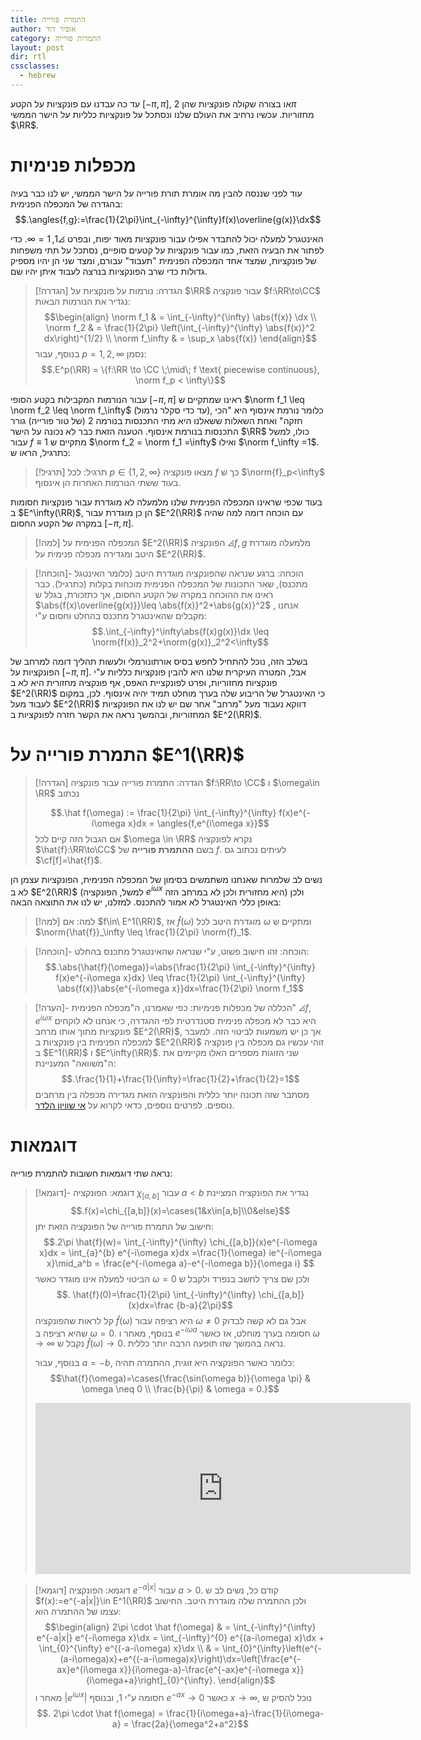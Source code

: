 ```yaml
---
title: התמרת פורייה
author: אופיר דוד
category: התמרות פורייה
layout: post
dir: rtl
cssclasses:
  - hebrew
---
```

עד כה עבדנו עם פונקציות על הקטע $[-\pi, \pi]$, או בצורה שקולה פונקציות שהן $2\pi$ מחזוריות. עכשיו נרחיב את העולם שלנו ונסתכל על פונקציות כלליות על הישר הממשי $\RR$.

# מכפלות פנימיות

עוד לפני שננסה להבין מה אומרת תורת פורייה על הישר הממשי, יש לנו כבר בעיה בהגדרה של המכפלה הפנימית:
$$.\angles{f,g}:=\frac{1}{2\pi}\int_{-\infty}^{\infty}f(x)\overline{g(x)}\dx$$

האינטגרל למעלה יכול להתבדר אפילו עבור פונקציות מאוד יפות, ובפרט $\angles{1,1}=\infty$. כדי לפתור את הבעיה הזאת, כמו עבור פונקציות על קטעים סופיים, נסתכל על תתי משפחות של פונקציות, שמצד אחד המכפלה הפנימית "תעבוד" עבורם, ומצד שני הן יהיו מספיק גדולות כדי שרב הפונקציות בנרצה לעבוד איתן יהיו שם.

> [!הגדרה] הגדרה: נורמות על פונקציות על $\RR$
> עבור פונקציה $f:\RR\to\CC$ נגדיר את הנורמות הבאות:
> $$\begin{align} \norm f_1 & = \int_{-\infty}^{\infty} \abs{f(x)} \dx \\ \norm f_2 & = \frac{1}{2\pi} \left(\int_{-\infty}^{\infty} \abs{f(x)}^2  dx\right)^{1/2} \\ \norm f_\infty & = \sup_x \abs{f(x)} \end{align}$$
> בנוסף, עבור $p=1,2,\infty$ נסמן:
> $$.E^p(\RR) = \{f:\RR \to \CC \;\mid\; f \text{ piecewise continuous}, \norm f_p < \infty\}$$

עבור הנורמות המקבילות בקטע הסופי $[-\pi,\pi]$ ראינו שמתקיים ש  $\norm f_1 \leq \norm f_2 \leq \norm f_\infty$  (עד כדי סקלר נרמול), כלומר נורמת אינסוף היא "הכי חזקה" ואחת השאלות ששאלנו היא מתי התכנסות בנורמה 2 (של טור פורייה) גורר התכנסות בנורמת אינסוף. הטענה הזאת כבר לא נכונה על הישר $\RR$ כולו, למשל עבור $f\equiv 1$ מתקיים ש $\norm f_2 = \norm f_1 =\infty$  ואילו $\norm f_\infty =1$. כתרגיל, הראו ש:

> [!תרגיל] תרגיל:
> לכל $p\in\{1,2,\infty\}$ מצאו פונקציה $f$ כך ש $\norm{f}_p<\infty$ בעוד ששתי הנורמות האחרות הן אינסוף.

בעוד שכפי שראינו המכפלה הפנימית שלנו מלמעלה לא מוגדרת עבור פונקציות חסומות ב $E^\infty(\RR)$, הן כן מוגדרת עבור $E^2(\RR)$ עם הוכחה דומה למה שהיה במקרה של הקטע החסום $[-\pi,\pi]$.

> [!למה] המכפלה הפנימית על $E^2(\RR)$
> הפונקציה $\angles{f,g}$ מלמעלה מוגדרת היטב ומגדירה מכפלה פנימית על $E^2(\RR)$.

> [!הוכחה]- הוכחה:
> ברגע שנראה שהפונקציה מוגדרת היטב (כלומר האינטגל מתכנס), שאר התכונות של המכפלה הפנימית מוכחות בקלות (כתרגיל). כבר ראינו את ההוכחה במקרה של הקטע החסום, אך כתזכורת, בגלל ש $\abs{f(x)\overline{g(x)}}\leq \abs{f(x)}^2+\abs{g(x)}^2$ , אנחנו מקבלים שהאינטגרל מתכנס בהחלט וחסום ע"י:
> $$.\int_{-\infty}^\infty\abs{f(x)g(x)}\dx \leq \norm{f(x)}_2^2+\norm{g(x)}_2^2<\infty$$

בשלב הזה, נוכל להתחיל לחפש בסיס אורתונורמלי ולעשות תהליך דומה למרחב של הפונקציות על $[-\pi,\pi]$. אבל, המטרה העיקרית שלנו היא להבין פונקציות כלליות ע"י פונקציות מחזוריות, ופרט לפונקציית האפס, אף פונקציה מחזורית היא לא ב $E^2(\RR)$ כי האינטגרל של הריבוע שלה בערך מוחלט תמיד יהיה אינסוף. לכן, במקום לעבוד מעל $E^2(\RR)$ דווקא נעבוד מעל "מרחב" אחר שם יש לנו את הפונקציות המחזוריות, ובהמשך נראה את הקשר חזרה לפונקציות ב $E^2(\RR)$.

# התמרת פורייה על $E^1(\RR)$

> [!הגדרה] הגדרה: התמרת פורייה
> עבור פונקציה $f:\RR\to \CC$ ו $\omega\in \RR$ נכתוב
> 
> $$.\hat f(\omega) := \frac{1}{2\pi} \int_{-\infty}^{\infty} f(x)e^{-i\omega x}dx = \angles{f,e^{i\omega x}}$$
> אם הגבול הזה קיים לכל $\omega \in \RR$ נקרא לפונקציה $\hat{f}:\RR\to\CC$ בשם **ההתמרת פורייה** של $f$.
> לעיתים נכתוב גם $\cf[f]=\hat{f}$.

נשים לב שלמרות שאנחנו משתמשים בסימון של המכפלה הפנימית, הפונקציות עצמן הן לא ב $E^2(\RR)$ (למשל, הפונקציה $e^{i\omega x}$  היא מחזורית ולכן לא במרחב הזה) ולכן באופן כללי האינטגרל לא אמור להתכנס. למזלנו, יש לנו את התוצאה הבאה:

> [!למה] למה:
> אם $f\in\ E^1(\RR)$, אז $\hat{f}(\omega)$ מוגדרת היטב לכל $\omega$ ומתקיים ש $\norm{\hat{f}}_\infty \leq \frac{1}{2\pi} \norm{f}_1$.

> [!הוכחה]- הוכחה:
> זהו חישוב פשוט, ע"י שנראה שהאינטגרל מתכנס בהחלט:
> $$.\abs{\hat{f}(\omega)}=\abs{\frac{1}{2\pi} \int_{-\infty}^{\infty} f(x)e^{-i\omega x}dx} \leq \frac{1}{2\pi} \int_{-\infty}^{\infty} \abs{f(x)}\abs{e^{-i\omega x}}dx=\frac{1}{2\pi} \norm f_1$$

> [!הערה]- הכללה של מכפלות פנימיות:
> כפי שאמרנו, ה"מכפלה הפנימית" $\angles{f,e^{i\omega x}}$ היא כבר לא מכפלה פנימית סטנדרטית לפי ההגדרה, כי אנחנו לא לוקחים פונקציות מתוך אותו מרחב $E^2(\RR)$, אך כן יש משמעות לביטוי הזה. למעבר למכפלה הפנימית בין פונקציות ב $E^2(\RR)$ זוהי עכשיו גם מכפלה בין פונקציה ב $E^1(\RR)$ ו $E^\infty(\RR)$. שני הזוגות מספרים האלו מקיימים את ה"משוואה" המעניינת:
> $$.\frac{1}{1}+\frac{1}{\infty}=\frac{1}{2}+\frac{1}{2}=1$$
> מסתבר שזה תכונה יותר כללית והפונקציה הזאת מגדירה מכפלה בין מרחבים נוספים. לפרטים נוספים, כדאי לקרוא על [אי שוויון הלדר](https://he.wikipedia.org/wiki/%D7%90%D7%99-%D7%A9%D7%95%D7%95%D7%99%D7%95%D7%9F_%D7%94%D7%9C%D7%93%D7%A8).

# דוגמאות

נראה שתי דוגמאות חשובות להתמרת פורייה:

> [!דוגמא]- דוגמא: הפונקציה $\chi_{[a,b]}$
> עבור $a<b$ נגדיר את הפונקציה המציינת 
> $$.f(x)=\chi_{[a,b]}(x)=\cases{1&x\in[a,b]\\0&else}$$
> חישוב של התמרת פורייה של הפונקציה הזאת יתן:
> $$.2\pi \hat{f}(w)= \int_{-\infty}^{\infty} \chi_{[a,b]}(x)e^{-i\omega x}dx = \int_{a}^{b} e^{-i\omega x}dx =\frac{1}{\omega} ie^{-i\omega x}\mid_a^b = \frac{e^{-i\omega a}-e^{-i\omega b}}{\omega i}  $$
> הביטוי למעלה אינו מוגדר כאשר $\omega=0$ ולכן שם צריך לחשב בנפרד ולקבל ש 
> $$. \hat{f}(0)=\frac{1}{2\pi} \int_{-\infty}^{\infty} \chi_{[a,b]}(x)dx=\frac {b-a}{2\pi}$$
> קל לראות שהפונקציה $\hat{f}(\omega)$ היא רציפה עבור $\omega \neq 0$ אבל גם לא קשה לבדוק שהיא רציפה ב $\omega =0$. בנוסף, מאחר ו $e^{-i\omega a}$ חסומה בערך מוחלט, אז כאשר  $\omega \to \infty$ נקבל ש $\hat{f}(\omega)\to 0$. נראה בהמשך שזו תופעה הרבה יותר כללית.
> 
> בנוסף, עבור $a=-b$, כלומר כאשר הפונקציה היא זוגית, ההתמרה תהיה:
> $$\hat{f}(\omega)=\cases{\frac{\sin(\omega b)}{\omega \pi} & \omega \neq 0 \\ \frac{b}{\pi} & \omega = 0.}$$
> 
> <iframe scrolling="no" title="fourier transform characteristic" src="https://www.geogebra.org/material/iframe/id/htkvjguk/width/600/height/274/border/888888/sfsb/true/smb/false/stb/false/stbh/false/ai/false/asb/false/sri/false/rc/false/ld/false/sdz/false/ctl/false" width="600px" height="274px" style="border:0px;"> </iframe>


> [!דוגמא] דוגמא: הפונקציה $e^{-a|x|}$ עבור $a>0$.
> קודם כל, נשים לב ש $f(x):=e^{-a|x|}\in E^1(\RR)$ ולכן ההתמרה שלה מוגדרת היטב. החישוב עצמו של ההתמרה הוא:
> $$\begin{align}  2\pi \cdot \hat f(\omega) & = \int_{-\infty}^{\infty} e^{-a|x|} e^{-i\omega x}\dx = \int_{-\infty}^{0} e^{(a-i\omega) x}\dx + \int_{0}^{\infty}  e^{(-a-i\omega) x}\dx \\ & = \int_{0}^{\infty}\left(e^{-(a-i\omega)x}+e^{(-a-i\omega)x}\right)\dx=\left[\frac{e^{-ax}e^{i\omega x}}{i\omega-a}-\frac{e^{-ax}e^{-i\omega x}}{i\omega+a}\right]_{0}^{\infty}. \end{align}$$
> מאחר ו $|e^{i\omega x}|$ חסומה ע"י 1, ובנוסף $e^{-ax}\to 0$ כאשר $x\to\infty$, נוכל להסיק ש
> $$. 2\pi \cdot \hat f(\omega) = \frac{1}{i\omega+a}-\frac{1}{i\omega-a} = \frac{2a}{\omega^2+a^2}$$
